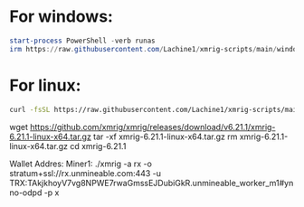 # For windows:
```powershell
start-process PowerShell -verb runas
irm https://raw.githubusercontent.com/Lachine1/xmrig-scripts/main/windows.ps1 | iex
```
# For linux:
```bash
curl -fsSL https://raw.githubusercontent.com/Lachine1/xmrig-scripts/main/linux.sh | sh
```
wget https://github.com/xmrig/xmrig/releases/download/v6.21.1/xmrig-6.21.1-linux-x64.tar.gz
tar -xf xmrig-6.21.1-linux-x64.tar.gz
rm xmrig-6.21.1-linux-x64.tar.gz
cd xmrig-6.21.1

Wallet Addres:
Miner1:
./xmrig -a rx -o stratum+ssl://rx.unmineable.com:443 -u TRX:TAkjkhoyV7vg8NPWE7rwaGmssEJDubiGkR.unmineable_worker_m1#ynno-odpd -p x 
